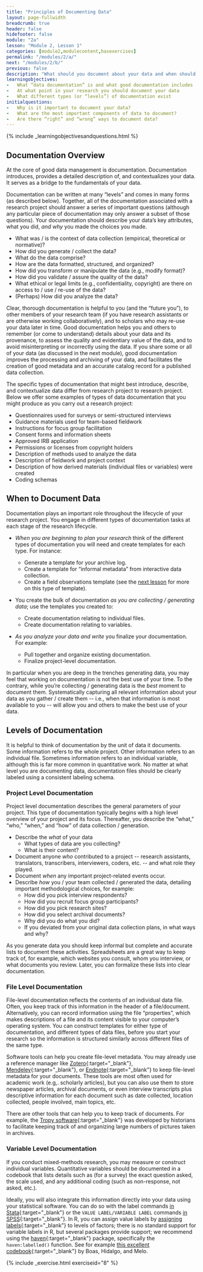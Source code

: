 ```yaml
---
title: "Principles of Documenting Data"
layout: page-fullwidth
breadcrumb: true
header: false
hidefooter: false
module: "2a"
lesson: "Module 2, Lesson 1"
categories: [module2,modulecontent,hasexercises]
permalink: "/modules/2/a/"
next: "/modules/2/b/"
previous: false
description: "What should you document about your data and when should you do so?"
learningobjectives:
-   What “data documentation” is and what good documentation includes
-   At what point in your research you should document your data
-   What different types (or “levels”) of documentation exist  
initialquestions:
-   Why is it important to document your data?
-   What are the most important components of data to document?
-   Are there “right” and “wrong” ways to document data?
---
```

{% include _learningobjectivesandquestions.html %}


## Documentation Overview

At the core of good data management is documentation. Documentation introduces, provides a detailed description of, and contextualizes your data. It serves as a bridge to the fundamentals of your data.

Documentation can be written at many “levels” and comes in many forms (as described below). Together, all of the documentation associated with a research project should answer a series of important questions (although any particular piece of documentation may only answer a subset of those questions). Your documentation should describe your data’s key attributes, what you did, *and why* you made the choices you made.

-   What was / is the context of data collection (empirical, theoretical or normative)?
-   How did you generate / collect the data?
-   What do the data comprise?
-   How are the data formatted, structured, and organized?
-   How did you transform or manipulate the data (e.g., modify format)?
-   How did you validate / assure the quality of the data?
-   What ethical or legal limits (e.g., confidentiality, copyright) are there on access to / use / re-use of the data?
-   (Perhaps) How did you analyze the data?

Clear, thorough documentation is helpful to you (and the “future you”), to other members of your research team (if you have research assistants or are otherwise working collaboratively), and to scholars who may re-use your data later in time. Good documentation helps you and others to remember (or come to understand) details about your data and its provenance, to assess the quality and evidentiary value of the data, and to avoid misinterpreting or incorrectly using the data. If you share some or all of your data (as discussed in the next module), good documentation improves the processing and archiving of your data, and facilitates the creation of good metadata and an accurate catalog record for a published data collection.

The specific types of documentation that might best introduce, describe, and contextualize data differ from research project to research project. Below we offer some examples of types of data documentation that you might produce as you carry out a research project: 

-   Questionnaires used for surveys or semi-structured interviews
-   Guidance materials used for team-based fieldwork
-   Instructions for focus group facilitation
-   Consent forms and information sheets
-   Approved IRB application
-   Permissions or licenses from copyright holders
-   Description of methods used to analyze the data
-   Description of fieldwork and project context
-   Description of how derived materials (individual files or variables) were created
-   Coding schemas

## When to Document Data

Documentation plays an important role throughout the lifecycle of your research project. You engage in different types of documentation tasks at each stage of the research lifecycle.

-   *When you are beginning to plan your research* think of the different types of documentation you will need and create templates for each type. For instance:
    -   Generate a template for your archive log.
    -   Create a template for “informal metadata” from interactive data collection.
    -   Create a field observations template (see the [next lesson](/modules/2/b) for more on this type of template).

-   You create the bulk of documentation *as you are collecting / generating data*; use the templates you created to:
    -   Create documentation relating to individual files.
    -   Create documentation relating to variables.

-   *As you analyze your data and write* you finalize your documentation. For example:
    -   Pull together and organize existing documentation.
    -   Finalize project-level documentation.

In particular when you are deep in the trenches generating data, you may feel that working on documentation is not the best use of your time. To the contrary, while you’re collecting / generating data is the *best* moment to document them. Systematically capturing all relevant information about your data as you gather / create them -- i.e., when that information is most available to you -- will allow you and others to make the best use of your data.

## Levels of Documentation

It is helpful to think of documentation by the unit of data it documents. Some information refers to the whole project. Other information refers to an individual file. Sometimes information refers to an individual variable, although this is far more common in quantitative work. No matter at what level you are documenting data, documentation files should be clearly labeled using a consistent labeling schema.

### Project Level Documentation 

Project level documentation describes the general parameters of your project. This type of documentation typically begins with a high level overview of your project and its focus. Thereafter, you describe the “what,” “who,” “when,” and “how” of data collection / generation. 

-   Describe the *what* of your data
    -   What types of data are you collecting?
    -   What is their content?
-   Document anyone *who* contributed to a project -- research assistants, translators, transcribers, interviewers, coders, etc. -- and what role they played.
-   Document *when* any important project-related events occur.
-   Describe *how* you / your team collected / generated the data, detailing important methodological choices, for example:
    -   How did you pick interview respondents?
    -   How did you recruit focus group participants?
    -   How did you pick research sites?
    -   How did you select archival documents?
    -   Why did you do what you did?
    -   If you deviated from your original data collection plans, in what ways and why?

As you generate data you should keep informal but complete and accurate
lists to document these activities. Spreadsheets are a great way to keep
track of, for example, which websites you consult, whom you interview,
or what documents you review. Later, you can formalize these lists into
clear documentation.

### File Level Documentation

File-level documentation reflects the contents of an individual data file. Often, you keep track of this information in the header of a file/document. Alternatively, you can record information using the file “properties”, which makes descriptions of a file and its content visible to your computer’s operating system. You can construct templates for either type of documentation, and different types of data files, before you start your research so the information is structured similarly across different files of the same type.

Software tools can help you create file-level metadata. You may already use a reference manager like [Zotero](https://zotero.org){:target="_blank"}, [Mendeley](https://mendeley.com){:target="_blank"}, or [Endnote](https://endnote.com){:target="_blank"} to keep file-level metadata for your documents. These tools are most often used for academic work (e.g,. scholarly articles), but you can also use them to store newspaper articles, archival documents, or even interview transcripts plus descriptive information for each document such as date collected, location collected, people involved, main topics, etc.

There are other tools that can help you to keep track of documents. For example, the [Tropy software](http://tropy.org){:target="_blank"} was developed by historians to facilitate keeping track of and organizing large numbers of pictures taken in archives.

### Variable Level Documentation

If you conduct mixed-methods research, you may measure or construct individual variables. Quantitative variables should be documented in a codebook that lists details such as (for a survey) the exact question asked, the scale used, and any additional coding (such as non-response, not asked, etc.).

Ideally, you will also integrate this information directly into your data using your statistical software. You can do so with the label commands [in Stata](https://stats.idre.ucla.edu/stata/modules/labeling-data/){:target="_blank"} or the `VALUE LABEL/VARIABLE LABEL` commands [in SPSS](https://www.spss-tutorials.com/spss-set-variable-labels-with-syntax/){:target="_blank"}. In R, you can assign value labels by [assigning labels](https://www.statmethods.net/input/valuelabels.html){:target="_blank"} to levels of factors; there is no standard support for variable labels in R, but several packages provide support; we recommend using the [haven](https://cran.r-project.org/web/packages/haven/index.html){:target="_blank"} package, specifically the `haven:labelled()` function. See for example [this excellent codebook](https://doi.org/10.7910/DVN/WPVSMH/SPP6PL){:target="_blank"} by Boas, Hidalgo, and Melo.

{% include _exercise.html exerciseid="8" %}
